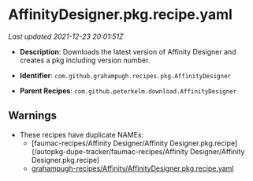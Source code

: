 # AffinityDesigner.pkg.recipe.yaml

_Last updated 2021-12-23 20:01:51Z_

- **Description**: Downloads the latest version of Affinity Designer and creates a pkg including version number.

- **Identifier**: `com.github.grahampugh.recipes.pkg.AffinityDesigner`

- **Parent Recipes**: `com.github.peterkelm.download.AffinityDesigner`


## Warnings

- These recipes have duplicate NAMEs:
    - [faumac-recipes/Affinity Designer/Affinity Designer.pkg.recipe](/autopkg-dupe-tracker/faumac-recipes/Affinity Designer/Affinity Designer.pkg.recipe)
    - [grahampugh-recipes/Affinity/AffinityDesigner.pkg.recipe.yaml](/autopkg-dupe-tracker/grahampugh-recipes/Affinity/AffinityDesigner.pkg.recipe.yaml)